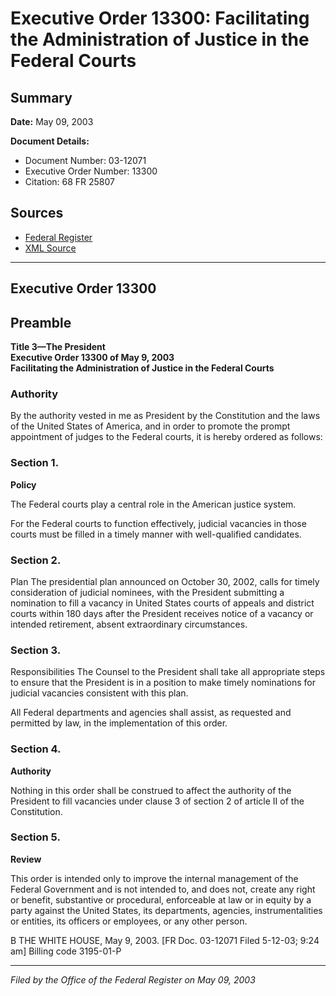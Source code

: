 # Executive Order 13300: Facilitating the Administration of Justice in the Federal Courts

## Summary

**Date:** May 09, 2003

**Document Details:**
- Document Number: 03-12071
- Executive Order Number: 13300
- Citation: 68 FR 25807

## Sources
- [Federal Register](https://www.federalregister.gov/documents/2003/05/13/03-12071/facilitating-the-administration-of-justice-in-the-federal-courts)
- [XML Source](https://www.federalregister.gov/documents/full_text/xml/2003/05/13/03-12071.xml)

---

## Executive Order 13300

## Preamble

**Title 3—The President**  
**Executive Order 13300 of May 9, 2003**  
**Facilitating the Administration of Justice in the Federal Courts**

### Authority

By the authority vested in me as President by the Constitution and the laws of the United States of America, and in order to promote the prompt appointment of judges to the Federal courts, it is hereby ordered as follows:
### Section 1.

**Policy**

The Federal courts play a central role in the American justice system.

For the Federal courts to function effectively, judicial vacancies in those courts must be filled in a timely manner with well-qualified candidates.
### Section 2.

Plan
The presidential plan announced on October 30, 2002, calls for timely consideration of judicial nominees, with the President submitting a nomination to fill a vacancy in United States courts of appeals and district courts within 180 days after the President receives notice of a vacancy or intended retirement, absent extraordinary circumstances.
### Section 3.

Responsibilities
The Counsel to the President shall take all appropriate steps to ensure that the President is in a position to make timely nominations for judicial vacancies consistent with this plan.

All Federal departments and agencies shall assist, as requested and permitted by law, in the implementation of this order.
### Section 4.

**Authority**

Nothing in this order shall be construed to affect the authority of the President to fill vacancies under clause 3 of section 2 of article II of the Constitution.
### Section 5.

**Review**

This order is intended only to improve the internal management of the Federal Government and is not intended to, and does not, create any right or benefit, substantive or procedural, enforceable at law or in equity by a party against the United States, its departments, agencies, instrumentalities or entities, its officers or employees, or any other person.

B
THE WHITE HOUSE,
May 9, 2003. 
[FR Doc. 03-12071
Filed 5-12-03; 9:24 am]
Billing code 3195-01-P

---

*Filed by the Office of the Federal Register on May 09, 2003*
